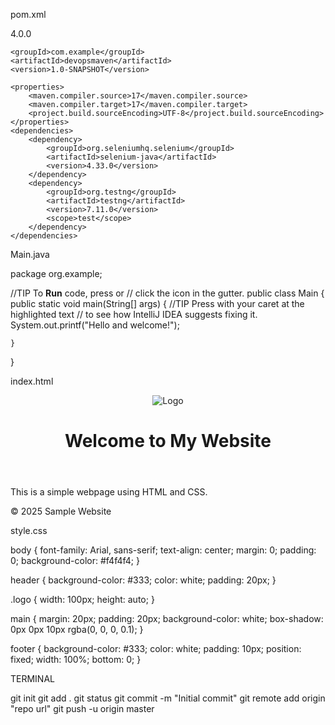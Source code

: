 pom.xml 

<?xml version="1.0" encoding="UTF-8"?>
<project xmlns="http://maven.apache.org/POM/4.0.0"
         xmlns:xsi="http://www.w3.org/2001/XMLSchema-instance"
         xsi:schemaLocation="http://maven.apache.org/POM/4.0.0 http://maven.apache.org/xsd/maven-4.0.0.xsd">
    <modelVersion>4.0.0</modelVersion>

    <groupId>com.example</groupId>
    <artifactId>devopsmaven</artifactId>
    <version>1.0-SNAPSHOT</version>

    <properties>
        <maven.compiler.source>17</maven.compiler.source>
        <maven.compiler.target>17</maven.compiler.target>
        <project.build.sourceEncoding>UTF-8</project.build.sourceEncoding>
    </properties>
    <dependencies>
        <dependency>
            <groupId>org.seleniumhq.selenium</groupId>
            <artifactId>selenium-java</artifactId>
            <version>4.33.0</version>
        </dependency>
        <dependency>
            <groupId>org.testng</groupId>
            <artifactId>testng</artifactId>
            <version>7.11.0</version>
            <scope>test</scope>
        </dependency>
    </dependencies>



</project>


Main.java


package org.example;

//TIP To <b>Run</b> code, press <shortcut actionId="Run"/> or
// click the <icon src="AllIcons.Actions.Execute"/> icon in the gutter.
public class Main {
    public static void main(String[] args) {
        //TIP Press <shortcut actionId="ShowIntentionActions"/> with your caret at the highlighted text
        // to see how IntelliJ IDEA suggests fixing it.
        System.out.printf("Hello and welcome!");

    }
}



index.html


<!DOCTYPE html>
<html lang="en">
<head>
    <meta charset="UTF-8">
    <meta name="viewport" content="width=device-width, initial-scale=1.0">
    <title>Sample Website</title>
    <link rel="stylesheet" href="style.css">
</head>
<body>
    <header>
        <img src="logo.png" alt="Logo" class="logo">
        <h1>Welcome to My Website</h1>
    </header>
    <main>
        <p>This is a simple webpage using HTML and CSS.</p>
    </main>
    <footer>
        <p>&copy; 2025 Sample Website</p>
    </footer>
</body>
</html>


style.css


body {
    font-family: Arial, sans-serif;
    text-align: center;
    margin: 0;
    padding: 0;
    background-color: #f4f4f4;
}

header {
    background-color: #333;
    color: white;
    padding: 20px;
}

.logo {
    width: 100px;
    height: auto;
}

main {
    margin: 20px;
    padding: 20px;
    background-color: white;
    box-shadow: 0px 0px 10px rgba(0, 0, 0, 0.1);
}

footer {
    background-color: #333;
    color: white;
    padding: 10px;
    position: fixed;
    width: 100%;
    bottom: 0;
}

TERMINAL 

git init 
git add .               git status
git commit -m "Initial commit"
git remote add origin "repo url" 
git push -u origin master

